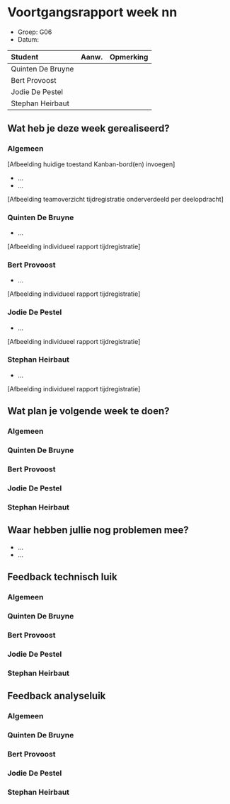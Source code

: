 # Voortgangsrapport week nn

* Groep: G06
* Datum: 

| Student  | Aanw. | Opmerking |
| :---     | :---  | :---      |
| Quinten De Bruyne  |       |           |
| Bert Provoost |       |           |
| Jodie De Pestel |       |           |
| Stephan Heirbaut  |       |           |

## Wat heb je deze week gerealiseerd?

### Algemeen

[Afbeelding huidige toestand Kanban-bord(en) invoegen]

* ...
* ...

[Afbeelding teamoverzicht tijdregistratie onderverdeeld per deelopdracht]

### Quinten De Bruyne

* ...

[Afbeelding individueel rapport tijdregistratie]

### Bert Provoost

* ...

[Afbeelding individueel rapport tijdregistratie]

### Jodie De Pestel

* ...

[Afbeelding individueel rapport tijdregistratie]

### Stephan Heirbaut

* ...

[Afbeelding individueel rapport tijdregistratie]

## Wat plan je volgende week te doen?

### Algemeen
### Quinten De Bruyne 
### Bert Provoost
### Jodie De Pestel
### Stephan Heirbaut

## Waar hebben jullie nog problemen mee?

* ...
* ...

## Feedback technisch luik

### Algemeen

### Quinten De Bruyne 
### Bert Provoost
### Jodie De Pestel
### Stephan Heirbaut

## Feedback analyseluik

### Algemeen

### Quinten De Bruyne 
### Bert Provoost
### Jodie De Pestel
### Stephan Heirbaut

